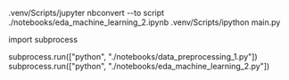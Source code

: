 .venv/Scripts/jupyter nbconvert --to script ./notebooks/eda_machine_learning_2.ipynb
.venv/Scripts/ipython main.py 

import subprocess

subprocess.run(["python", "./notebooks/data_preprocessing_1.py"])
subprocess.run(["python", "./notebooks/eda_machine_learning_2.py"])